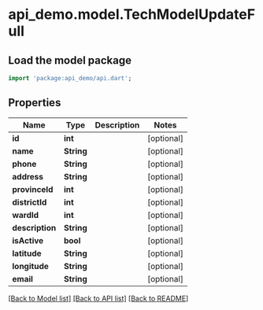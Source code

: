 # api_demo.model.TechModelUpdateFull

## Load the model package
```dart
import 'package:api_demo/api.dart';
```

## Properties
Name | Type | Description | Notes
------------ | ------------- | ------------- | -------------
**id** | **int** |  | [optional] 
**name** | **String** |  | [optional] 
**phone** | **String** |  | [optional] 
**address** | **String** |  | [optional] 
**provinceId** | **int** |  | [optional] 
**districtId** | **int** |  | [optional] 
**wardId** | **int** |  | [optional] 
**description** | **String** |  | [optional] 
**isActive** | **bool** |  | [optional] 
**latitude** | **String** |  | [optional] 
**longitude** | **String** |  | [optional] 
**email** | **String** |  | [optional] 

[[Back to Model list]](../README.md#documentation-for-models) [[Back to API list]](../README.md#documentation-for-api-endpoints) [[Back to README]](../README.md)


